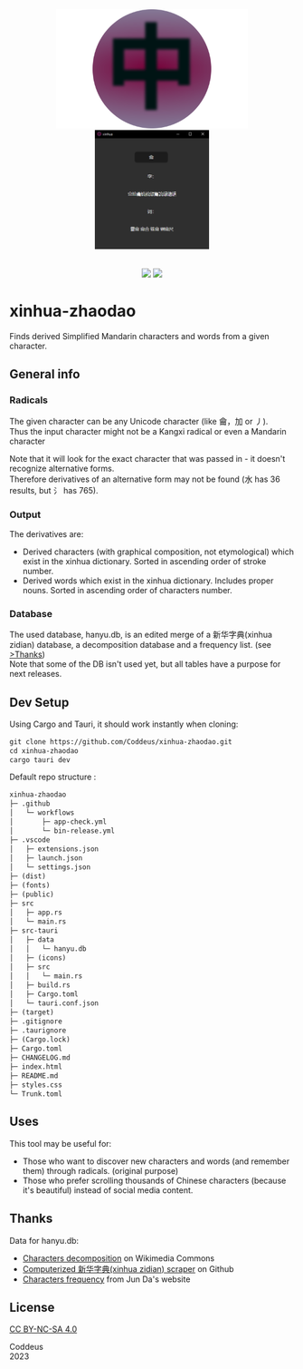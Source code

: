 <div align="center">
    <img src="docs/1.1.svg" alt="Logo" title="logo" style="height: 15em">  
    <img src="docs/example.png" alt="Lookup example" title="example" style="height: 15em">  
</div>
<br/>
<div align="center">

![](https://img.shields.io/github/actions/workflow/status/coddeus/xinhua-zhaodao/app-check.yml?label=Build%20on%20all%20OS) 
![](https://img.shields.io/github/v/release/Coddeus/xinhua-zhaodao)
</div>

# xinhua-zhaodao

Finds derived Simplified Mandarin characters and words from a given character.

## General info
### Radicals
The given character can be any Unicode character (like ⿕，加 or 丿).  
Thus the input character might not be a Kangxi radical or even a Mandarin character

Note that it will look for the exact character that was passed in - it doesn't recognize alternative forms.  
Therefore derivatives of an alternative form may not be found (水 has 36 results, but 氵 has 765).

### Output
The derivatives are: 
- Derived characters (with graphical composition, not etymological) which exist in the xinhua dictionary. Sorted in ascending order of stroke number.
- Derived words which exist in the xinhua dictionary. Includes proper nouns. Sorted in ascending order of characters number.

### Database
The used database, hanyu.db, is an edited merge of a 新华字典(xinhua zidian) database, a decomposition database and a frequency list. (see  [>Thanks](#thanks))  
Note that some of the DB isn't used yet, but all tables have a purpose for next releases.


## Dev Setup
Using Cargo and Tauri, it should work instantly when cloning: 
```
git clone https://github.com/Coddeus/xinhua-zhaodao.git
cd xinhua-zhaodao
cargo tauri dev

```
Default repo structure : 
```
xinhua-zhaodao
├─ .github
│   └─ workflows
│       ├─ app-check.yml
│       └─ bin-release.yml
├─ .vscode
│   ├─ extensions.json
│   ├─ launch.json
│   └─ settings.json
├─ (dist)
├─ (fonts)
├─ (public)
├─ src
│   ├─ app.rs
│   └─ main.rs
├─ src-tauri
│   ├─ data
│   │   └─ hanyu.db
│   ├─ (icons)
│   ├─ src
│   │   └─ main.rs
│   ├─ build.rs
│   ├─ Cargo.toml
│   └─ tauri.conf.json
├─ (target)
├─ .gitignore
├─ .taurignore
├─ (Cargo.lock)
├─ Cargo.toml
├─ CHANGELOG.md
├─ index.html
├─ README.md
├─ styles.css
└─ Trunk.toml
```


## Uses
This tool may be useful for: 
- Those who want to discover new characters and words (and remember them) through radicals. (original purpose)
- Those who prefer scrolling thousands of Chinese characters (because it's beautiful) instead of social media content.


## Thanks
Data for hanyu.db:
- [Characters decomposition](https://commons.wikimedia.org/wiki/Commons:Chinese_characters_decomposition) on Wikimedia Commons
- [Computerized 新华字典(xinhua zidian) scraper](https://github.com/pwxcoo/chinese-xinhua) on Github
- [Characters frequency](https://lingua.mtsu.edu/chinese-computing/statistics/char/list.php?Which=MO) from Jun Da's website


## License
[CC BY-NC-SA 4.0](https://creativecommons.org/licenses/by-nc-sa/4.0/) 


Coddeus  
2023
